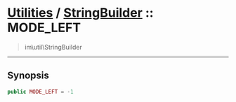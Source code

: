 # [Utilities](util.md) / [StringBuilder](util-StringBuilder.md) :: MODE_LEFT
 > im\util\StringBuilder
____

## Synopsis
```php
public MODE_LEFT = -1
```
